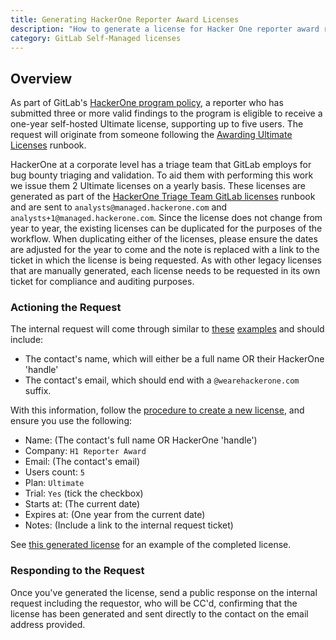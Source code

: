 ```yaml
---
title: Generating HackerOne Reporter Award Licenses
description: "How to generate a license for Hacker One reporter award recipients"
category: GitLab Self-Managed licenses
---
```


## Overview

As part of GitLab's [HackerOne program policy](https://gitlab.com/gitlab-com/gl-security/hackerone/configuration/-/blob/master/program-policy.md#L31-33), a reporter who has submitted three or more valid findings to the program is eligible to receive a one-year self-hosted Ultimate license, supporting up to five users. The request will originate from someone following the [Awarding Ultimate Licenses](/handbook/security/product-security/application-security/runbooks/hackerone-process#awarding-ultimate-licenses) runbook.

HackerOne at a corporate level has a triage team that GitLab employs for bug bounty triaging and validation.  To aid them with performing this work we issue them 2 Ultimate licenses on a yearly basis.  These licenses are generated as part of the [HackerOne Triage Team GitLab licenses](/handbook.gitlab.com/handbook/security/product-security/application-security/runbooks/hackerone-process/#hackerone-triage-team-gitlab-licenses) runbook and are sent to `analysts@managed.hackerone.com` and `analysts+1@managed.hackerone.com`.  Since the license does not change from year to year, the existing licenses can be duplicated for the purposes of the workflow.  When duplicating either of the licenses, please ensure the dates are adjusted for the year to come and the note is replaced with a link to the ticket in which the license is being requested.  As with other legacy licenses that are manually generated, each license needs to be requested in its own ticket for compliance and auditing purposes.

### Actioning the Request

The internal request will come through similar to [these](https://gitlab.zendesk.com/agent/tickets/293134) [examples](https://gitlab.zendesk.com/agent/tickets/293092) and should include:

- The contact's name, which will either be a full name OR their HackerOne 'handle'
- The contact's email, which should end with a `@wearehackerone.com` suffix.

With this information, follow the [procedure to create a new license](/handbook/support/license-and-renewals/workflows/self-managed/creating_licenses#create-a-new-license), and ensure you use the following:

- Name: (The contact's full name OR HackerOne 'handle')
- Company: `H1 Reporter Award`
- Email: (The contact's email)
- Users count: `5`
- Plan: `Ultimate`
- Trial: `Yes` (tick the checkbox)
- Starts at: (The current date)
- Expires at: (One year from the current date)
- Notes: (Include a link to the internal request ticket)

See [this generated license](https://customers.gitlab.com/admin/license/1023421) for an example of the completed license.

### Responding to the Request

Once you've generated the license, send a public response on the internal request including the requestor, who will be CC'd, confirming that the license has been generated and sent directly to the contact on the email address provided.
